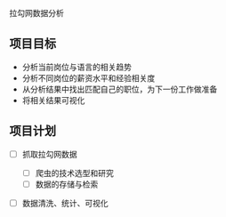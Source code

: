  拉勾网数据分析

## 项目目标

- 分析当前岗位与语言的相关趋势
- 分析不同岗位的薪资水平和经验相关度
- 从分析结果中找出匹配自己的职位，为下一份工作做准备
- 将相关结果可视化

## 项目计划

- [ ] 抓取拉勾网数据
	- [ ] 爬虫的技术选型和研究
	- [ ] 数据的存储与检索
- [ ] 数据清洗、统计、可视化

 